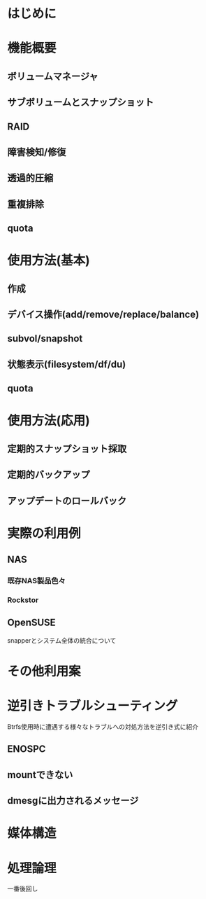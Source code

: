 # はじめに

# 機能概要

## ボリュームマネージャ

## サブボリュームとスナップショット

## RAID

## 障害検知/修復

## 透過的圧縮

## 重複排除

## quota

# 使用方法(基本)

## 作成

## デバイス操作(add/remove/replace/balance)

## subvol/snapshot

## 状態表示(filesystem/df/du)

## quota

# 使用方法(応用)

## 定期的スナップショット採取

## 定期的バックアップ

## アップデートのロールバック

# 実際の利用例

## NAS

### 既存NAS製品色々

### Rockstor

## OpenSUSE

snapperとシステム全体の統合について

# その他利用案

# 逆引きトラブルシューティング

Btrfs使用時に遭遇する様々なトラブルへの対処方法を逆引き式に紹介

## ENOSPC

## mountできない

## dmesgに出力されるメッセージ

# 媒体構造

# 処理論理

一番後回し
